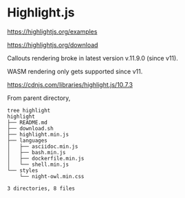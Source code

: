 # Highlight.js

https://highlightjs.org/examples

https://highlightjs.org/download

Callouts rendering broke in latest version v.11.9.0 (since v11).

WASM rendering only gets supported since v11.

https://cdnjs.com/libraries/highlight.js/10.7.3


From parent directory,

```shell
tree highlight
highlight
├── README.md
├── download.sh
├── highlight.min.js
├── languages
│   ├── asciidoc.min.js
│   ├── bash.min.js
│   ├── dockerfile.min.js
│   └── shell.min.js
└── styles
    └── night-owl.min.css

3 directories, 8 files
```

